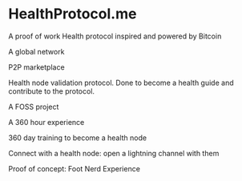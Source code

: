 # HealthProtocol.me


A proof of work Health protocol inspired and powered by Bitcoin

A global network

P2P marketplace

Health node validation protocol. Done to become a health guide and contribute to the protocol.

A FOSS project

A 360 hour experience

360 day training to become a health node

Connect with a health node: open a lightning channel with them

Proof of concept: Foot Nerd Experience
